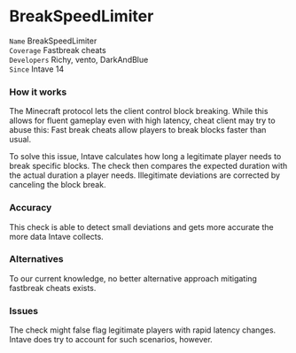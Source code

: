 # BreakSpeedLimiter

`Name` BreakSpeedLimiter<br>
`Coverage` Fastbreak cheats<br>
`Developers` Richy, vento, DarkAndBlue<br>
`Since` Intave 14<br>

### How it works

The Minecraft protocol lets the client control block breaking. While this allows for fluent gameplay even with high
latency, cheat client may try to abuse this: Fast break cheats allow players to break blocks faster than usual.

To solve this issue, Intave calculates how long a legitimate player needs to break specific blocks. The check then
compares the expected duration with the actual duration a player needs. Illegitimate deviations are corrected by
canceling the block break.

### Accuracy

This check is able to detect small deviations and gets more accurate the more data Intave collects.

### Alternatives

To our current knowledge, no better alternative approach mitigating fastbreak cheats exists.

### Issues

The check might false flag legitimate players with rapid latency changes. Intave does try to account for such scenarios,
however.
